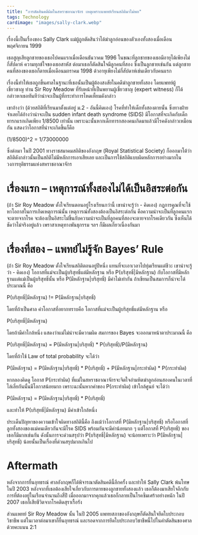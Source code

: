 ```yaml
---
title: "การตัดสินคดีผิดในสหราชอาณาจักร เหตุเพราะแพทย์เรียนสถิติมาไม่พอ"
tags: Technology
cardimage: "images/sally-clark.webp"
---
```


เรื่องนี้เป็นเรื่องของ Sally Clark แม่ผู้ถูกตัดสินว่าได้ฆ่าลูกอ่อนของตัวเองทั้งสองเมื่อเดือนพฤศจิกายน 1999

เธอสูญเสียลูกชายของเธอไปคนแรกเมื่อเดือนธันวาคม 1996 ในขณะที่ลูกชายของเธอมีอายุได้เพียงไม่กี่สัปดาห์ ความทุกข์ใจของเธอสาหัส ต่อมาเธอก็ตัดสินใจมีลูกคนที่สอง ซึ่งเป็นลูกชายเช่นกัน แต่ลูกชายคนที่สองของเธอก็ตายเมื่อเดือนมกราคม 1998 ด้วอายุเพียงไม่กี่สัปดาห์เช่นเดียวกับคนแรก

เรื่องนี้ทำให้เธอถูกขึ้นศาลในฐานะที่เธอนั้นเป็นผู้ต้องสงสัยในคดีฆ่าลูกชายทั้งสอง โดยแพทย์ผู้เชี่ยวชาญ ท่าน Sir Roy Meadow ที่รับหน้าที่เป็นพยานผู้เชี่ยวชาญ (expert witness) ก็ได้กล่าวหาเธอทันทีว่าน่าจะเป็นผู้ที่กระทำการโหดเหี้ยมดังกล่าว

เขาอ้างว่า (ด้วยสถิติที่เรียนมาตั้งแต่อยู่ ม.2 - อันนี้คิดเอง) โรคที่ทำให้เด็กทั้งสองตายนั้น ซึ่งทางฝ่ายจำเลยได้อ้างว่าน่าจะเป็น sudden infant death syndrome (SIDS) มีโอกาสที่จะเกิดกับเด็กทารกแรกเกิดเพียง 1/8500 เท่านั้น เพราะฉะนั้นหากเด็กทารกสองคนเกิดมาแล้วมีโรคดังกล่าวเหมือนกัน แสดงว่าโอกาสที่น่าจะเกิดขึ้นก็คือ

(1/8500)^2 = 1/73000000

ซึ่งต่อมา ในปี 2001 ทางราชสมาคมสถิติของอังกฤษ (Royal Statistical Society) ก็ออกมาโต้ว่า สถิติดังกล่าวนั้นเป็นสถิติไม่มีหลักการเอาเสียเลย และเป็นการใช้สถิติแบบผิดหลักการอย่างมากในวงการยุติธรรมแห่งสหราชอาณาจักร

# เรื่องแรก – เหตุการณ์ทั้งสองไม่ได้เป็นอิสระต่อกัน

(ถ้า Sir Roy Meadow ตั้งใจเรียนตอนอยู๋โรงเรียนกว่านี้ เขาน่าจะรู้ว่า - คิดเอง) กฎการคูณที่จะใช้หาโอกาสในการเกิดเหตุการณ์นั้น เหตุการณ์ทั้งสองต้องเป็นอิสระต่อกัน คือความน่าจะเป็นที่ลูกคนแรกจะตายจากโรค จะต้องเป็นอิสระไม่ขึ้นกับความน่าจะเป็นที่ลูกคนที่สองจะตายจากโรคเดียวกัน ซึ่งเห็นได้ชัดว่าไม่จริงอยู่แล้ว เพราสาเหตุทางพันธุกรรม ฯลฯ ก็มีผลเกี่ยวเนื่องกันมา

# เรื่องที่สอง – แพทย์ไม่รู้จัก Bayes’ Rule

(ถ้า Sir Roy Meadow ตั้งใจเรียนสถิติตอนอยู่ปีหนึ่ง แทนที่จะเอาเวลาไปทุ่มเรียนแต่ชีวะ เขาน่าจะรู้ว่า - คิดเอง) โอกาสที่แม่จะเป็นผู้บริสุทธิ์แต่มีหลักฐาน หรือ P(บริสุทธิ์|มีหลักฐาน) กับโอกาสที่มีหลักฐานแต่แม่เป็นผู้บริสุทธิ์นั้น หรือ P(มีหลักฐาน|บริสุทธิ์) มีค่าไม่เท่ากัน ถ้าเขียนเป็นสมการก็น่าจะได้ประมาณนี้ คือ

P(บริสุทธิ์|มีหลักฐาน) != P(มีหลักฐาน|บริสุทธิ์)

โดยที่ถ้าเป็นศาล ค่าโอกาสที่อยากทราบคือ โอกาสที่แม่จะเป็นผู้บริสุทธิ์แต่มีหลักฐาน หรือ 

P(บริสุทธิ์|มีหลักฐาน) 

โดยถ้ามีค่าใกล้หนึ่ง แสดงว่าแม่ไม่น่าจะมีความผิด สมการของ Bayes จะออกมาหน้าตาประมาณนี้ คือ

P(บริสุทธิ์|มีหลักฐาน) = P(มีหลักฐาน|บริสุทธิ์) * P(บริสุทธิ์)/P(มีหลักฐาน)

โดยที่ถ้าใช้ Law of total probability จะได้ว่า

P(มีหลักฐาน) = P(มีหลักฐาน|บริสุทธิ์) * P(บริสุทธิ์) + P(มีหลักฐาน|กระทำผิด) * P(กระทำผิด)

หากลองคิดดู โอกาส P(กระทำผิด) ที่แม่ในสหราชอาณาจักรจะจิตใจอำมหิตฆ่าลูกอ่อนสองคนในเวลาที่ไล่เลี่ยกันนั้นมีโอกาสน้อยมาก เพราะฉะนั้นหากค่าของ P(กระทำผิด) เข้าใกล้ศูนย์ จะได้ว่า 

P(มีหลักฐาน) = P(มีหลักฐาน|บริสุทธิ์) * P(บริสุทธิ์)

และทำให้ P(บริสุทธิ์|มีหลักฐาน) มีค่าเข้าใกล้หนึ่ง

ประเด็นปัญหาของความเข้าใจผิดทางสถิตินี้คือ ถึงแม้ว่าโอกาสที่ P(มีหลักฐาน|บริสุทธิ์) หรือโอกาสที่ลูกทั้งสองของแม่คนเดียวกันจะมีโรค SIDS พร้อมกันจะมีค่าน้อยมาก ๆ แต่โอกาสที่ P(บริสุทธิ์) ของเธอก็มีมากเช่นกัน ดังนั้นการจะด่วนสรุปว่า P(บริสุทธิ์|มีหลักฐาน) จะน้อยเพราะว่า P(มีหลักฐาน|บริสุทธิ์) น้อยนั้นเป็นเรื่องที่ด่วนสรุปมากเกินไป

# Aftermath

หลังจากการยื่นอุทธรณ์ ศาลอังกฤษก็ได้พิจารณาตัดสินคดีนี้อีกครั้ง และทำให้ Sally Clark พ้นโทษในปี 2003 หลังจากที่เธอต้องเสียใจเกี่ยวกับการตายของลูกชายทั้งสองแล้ว เธอก็ต้องมาเสียใจอีกกับการที่ต้องอยู่ในเรือนจำนานถึงสี่ปี เมื่อออกมาจากคุกแล้วเธอก็กลายเป็นโรคซึมเศร้าอย่างหนัก ในปี 2007 เธอก็เสียชีวิตจากโรคติดสุราเรื้อรัง

ส่วนแพทย์ Sir Roy Meadow นั้น ในปี 2005 แพทยสภาของอังกฤษก็ตัดสินใจยึดใบประกอบวิชาชีพ แต่ในเวลาต่อมาเขาก็ยื่นอุทธรณ์ และรอดจากการยึดใบประกอบวิชาชีพนี้ไปในคำตัดสินของศาลด้วยคะแนน 2:1
